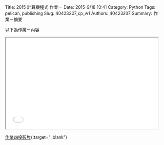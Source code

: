 Title: 2015 計算機程式 作業ㄧ
Date: 2015-9/18 10:41
Category: Python
Tags: pelican, publishing
Slug: 40423207_cp_w1
Authors: 40423207
Summary: 作業ㄧ摘要

以下為作業ㄧ內容



<iframe src="40423207_cp_w1_p.html" width="500" height="300"></iframe>

[作業四投影片](40423207_cp_w1_p.html){:target="_blank"}